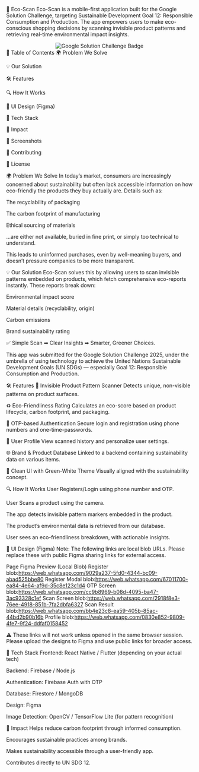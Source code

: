 🌿 Eco-Scan
Eco-Scan is a mobile-first application built for the Google Solution Challenge, targeting Sustainable Development Goal 12: Responsible Consumption and Production. The app empowers users to make eco-conscious shopping decisions by scanning invisible product patterns and retrieving real-time environmental impact insights.

<div align="center"> <img src="https://img.shields.io/badge/Google%20Solution%20Challenge-2025-34A853?style=for-the-badge&logo=google" alt="Google Solution Challenge Badge"> </div>
📌 Table of Contents
🌍 Problem We Solve

💡 Our Solution

🛠️ Features

🔍 How It Works

🎨 UI Design (Figma)

🧰 Tech Stack

🌱 Impact

📸 Screenshots

📣 Contributing

📄 License

🌍 Problem We Solve
In today’s market, consumers are increasingly concerned about sustainability but often lack accessible information on how eco-friendly the products they buy actually are. Details such as:

The recyclability of packaging

The carbon footprint of manufacturing

Ethical sourcing of materials

...are either not available, buried in fine print, or simply too technical to understand.

This leads to uninformed purchases, even by well-meaning buyers, and doesn’t pressure companies to be more transparent.

💡 Our Solution
Eco-Scan solves this by allowing users to scan invisible patterns embedded on products, which fetch comprehensive eco-reports instantly. These reports break down:

Environmental impact score

Material details (recyclability, origin)

Carbon emissions

Brand sustainability rating

✅ Simple Scan ➡ Clear Insights ➡ Smarter, Greener Choices.

This app was submitted for the Google Solution Challenge 2025, under the umbrella of using technology to achieve the United Nations Sustainable Development Goals (UN SDGs) — especially Goal 12: Responsible Consumption and Production.

🛠️ Features
📱 Invisible Product Pattern Scanner
Detects unique, non-visible patterns on product surfaces.

♻️ Eco-Friendliness Rating
Calculates an eco-score based on product lifecycle, carbon footprint, and packaging.

🔐 OTP-based Authentication
Secure login and registration using phone numbers and one-time-passwords.

👤 User Profile
View scanned history and personalize user settings.

🌐 Brand & Product Database
Linked to a backend containing sustainability data on various items.

🎨 Clean UI with Green-White Theme
Visually aligned with the sustainability concept.

🔍 How It Works
User Registers/Login using phone number and OTP.

User Scans a product using the camera.

The app detects invisible pattern markers embedded in the product.

The product’s environmental data is retrieved from our database.

User sees an eco-friendliness breakdown, with actionable insights.

🎨 UI Design (Figma)
Note: The following links are local blob URLs. Please replace these with public Figma sharing links for external access.

Page	Figma Preview (Local Blob)
Register	blob:https://web.whatsapp.com/9029a237-5fd0-4344-bc09-abad525bbe80
Register Modal	blob:https://web.whatsapp.com/67011700-ea84-4e64-af9d-35c8e123c1d4
OTP Screen	blob:https://web.whatsapp.com/cc9b8969-b08d-4095-ba47-3ac93328c1ef
Scan Screen	blob:https://web.whatsapp.com/2918f8e3-76ee-4918-851b-7fa2dbfa6327
Scan Result	blob:https://web.whatsapp.com/bb4e23c8-ea59-405b-85ac-44bd2b90b16b
Profile	blob:https://web.whatsapp.com/0830e852-9809-4fe7-9f24-ddfaf0158452

⚠️ These links will not work unless opened in the same browser session. Please upload the designs to Figma and use public links for broader access.

🧰 Tech Stack
Frontend: React Native / Flutter (depending on your actual tech)

Backend: Firebase / Node.js

Authentication: Firebase Auth with OTP

Database: Firestore / MongoDB

Design: Figma

Image Detection: OpenCV / TensorFlow Lite (for pattern recognition)

🌱 Impact
Helps reduce carbon footprint through informed consumption.

Encourages sustainable practices among brands.

Makes sustainability accessible through a user-friendly app.

Contributes directly to UN SDG 12.
